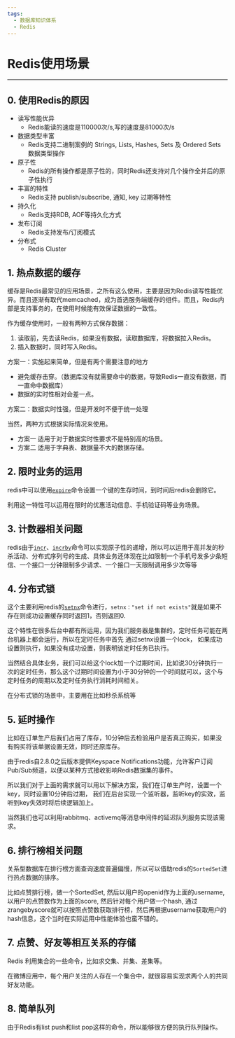 ```yaml
---
tags:
  - 数据库知识体系
  - Redis
---
```

# Redis使用场景
___

## 0. 使用Redis的原因
- 读写性能优异
  - Redis能读的速度是110000次/s,写的速度是81000次/s
- 数据类型丰富
  - Redis支持二进制案例的 Strings, Lists, Hashes, Sets 及 Ordered Sets 数据类型操作
- 原子性
  - Redis的所有操作都是原子性的，同时Redis还支持对几个操作全并后的原子性执行
- 丰富的特性
  - Redis支持 publish/subscribe, 通知, key 过期等特性
- 持久化
  - Redis支持RDB, AOF等持久化方式
- 发布订阅
  - Redis支持发布/订阅模式
- 分布式
  - Redis Cluster

## 1. 热点数据的缓存

缓存是Redis最常见的应用场景，之所有这么使用，主要是因为Redis读写性能优异。而且逐渐有取代memcached，成为首选服务端缓存的组件。而且，Redis内部是支持事务的，在使用时候能有效保证数据的一致性。

作为缓存使用时，一般有两种方式保存数据：

1. 读取前，先去读Redis，如果没有数据，读取数据库，将数据拉入Redis。
2. 插入数据时，同时写入Redis。

方案一：实施起来简单，但是有两个需要注意的地方
- 避免缓存击穿。（数据库没有就需要命中的数据，导致Redis一直没有数据，而一直命中数据库）
- 数据的实时性相对会差一点。

方案二：数据实时性强，但是开发时不便于统一处理

当然，两种方式根据实际情况来使用。
- 方案一 适用于对于数据实时性要求不是特别高的场景。
- 方案二 适用于字典表、数据量不大的数据存储。

## 2. 限时业务的运用
redis中可以使用[`expire`](001.Redis常用指令.md)命令设置一个键的生存时间，到时间后redis会删除它。

利用这一特性可以运用在限时的优惠活动信息、手机验证码等业务场景。

## 3. 计数器相关问题
redis由于[`incr`](001.Redis常用指令.md)、[`incrby`](001.Redis常用指令.md)命令可以实现原子性的递增，所以可以运用于高并发的秒杀活动、分布式序列号的生成、具体业务还体现在比如限制一个手机号发多少条短信、一个接口一分钟限制多少请求、一个接口一天限制调用多少次等等

## 4. 分布式锁
这个主要利用redis的[`setnx`](001.Redis常用指令.md)命令进行，`setnx："set if not exists"`就是如果不存在则成功设置缓存同时返回1，否则返回0.

这个特性在很多后台中都有所运用，因为我们服务器是集群的，定时任务可能在两台机器上都会运行，所以在定时任务中首先 通过setnx设置一个lock， 如果成功设置则执行，如果没有成功设置，则表明该定时任务已执行。

当然结合具体业务，我们可以给这个lock加一个过期时间，比如说30分钟执行一次的定时任务，那么这个过期时间设置为小于30分钟的一个时间就可以，这个与定时任务的周期以及定时任务执行消耗时间相关。

在分布式锁的场景中，主要用在比如秒杀系统等

## 5. 延时操作
比如在订单生产后我们占用了库存，10分钟后去检验用户是否真正购买，如果没有购买将该单据设置无效，同时还原库存。

由于redis自2.8.0之后版本提供Keyspace Notifications功能，允许客户订阅Pub/Sub频道，以便以某种方式接收影响Redis数据集的事件。

所以我们对于上面的需求就可以用以下解决方案，我们在订单生产时，设置一个key，同时设置10分钟后过期， 我们在后台实现一个监听器，监听key的实效，监听到key失效时将后续逻辑加上。

当然我们也可以利用rabbitmq、activemq等消息中间件的延迟队列服务实现该需求。

## 6. 排行榜相关问题
关系型数据库在排行榜方面查询速度普遍偏慢，所以可以借助redis的`SortedSet`进行热点数据的排序。

比如点赞排行榜，做一个SortedSet, 然后以用户的openid作为上面的username, 以用户的点赞数作为上面的score, 然后针对每个用户做一个hash, 通过zrangebyscore就可以按照点赞数获取排行榜，然后再根据username获取用户的hash信息，这个当时在实际运用中性能体验也蛮不错的。

## 7. 点赞、好友等相互关系的存储
Redis 利用集合的一些命令，比如求交集、并集、差集等。

在微博应用中，每个用户关注的人存在一个集合中，就很容易实现求两个人的共同好友功能。

## 8. 简单队列
由于Redis有list push和list pop这样的命令，所以能够很方便的执行队列操作。
